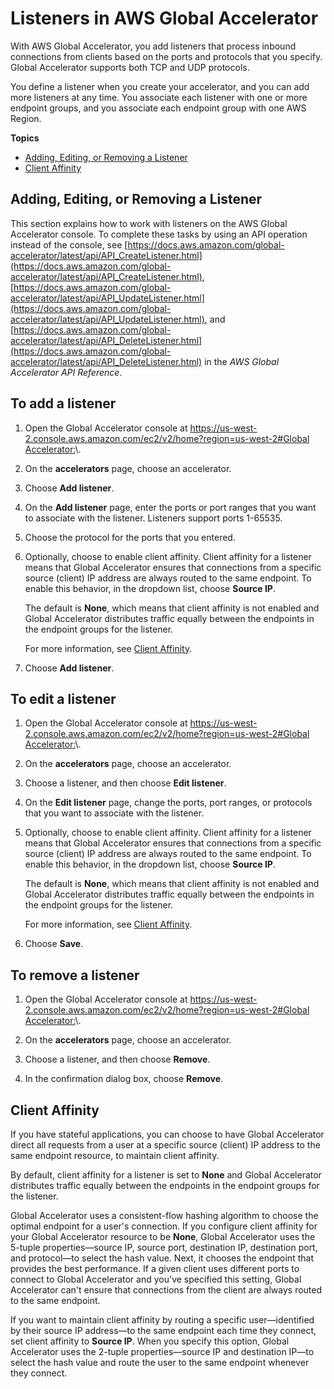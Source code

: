 # Listeners in AWS Global Accelerator<a name="about-listeners"></a>

With AWS Global Accelerator, you add listeners that process inbound connections from clients based on the ports and protocols that you specify\. Global Accelerator supports both TCP and UDP protocols\.

You define a listener when you create your accelerator, and you can add more listeners at any time\. You associate each listener with one or more endpoint groups, and you associate each endpoint group with one AWS Region\.

**Topics**
+ [Adding, Editing, or Removing a Listener](#about-listeners.creating-listeners)
+ [Client Affinity](#about-listeners-client-affinity)

## Adding, Editing, or Removing a Listener<a name="about-listeners.creating-listeners"></a>

This section explains how to work with listeners on the AWS Global Accelerator console\. To complete these tasks by using an API operation instead of the console, see [https://docs.aws.amazon.com/global-accelerator/latest/api/API_CreateListener.html](https://docs.aws.amazon.com/global-accelerator/latest/api/API_CreateListener.html), [https://docs.aws.amazon.com/global-accelerator/latest/api/API_UpdateListener.html](https://docs.aws.amazon.com/global-accelerator/latest/api/API_UpdateListener.html), and [https://docs.aws.amazon.com/global-accelerator/latest/api/API_DeleteListener.html](https://docs.aws.amazon.com/global-accelerator/latest/api/API_DeleteListener.html) in the *AWS Global Accelerator API Reference*\.

## To add a listener

1. Open the Global Accelerator console at [ https://us\-west\-2\.console\.aws\.amazon\.com/ec2/v2/home?region=us\-west\-2\#Global Accelerator:](https://us-west-2.console.aws.amazon.com/ec2/v2/home?region=us-west-2#GlobalAccelerator:)\. 

1. On the **accelerators** page, choose an accelerator\.

1. Choose **Add listener**\.

1. On the **Add listener** page, enter the ports or port ranges that you want to associate with the listener\. Listeners support ports 1\-65535\.

1. Choose the protocol for the ports that you entered\.

1. Optionally, choose to enable client affinity\. Client affinity for a listener means that Global Accelerator ensures that connections from a specific source \(client\) IP address are always routed to the same endpoint\. To enable this behavior, in the dropdown list, choose **Source IP**\.

   The default is **None**, which means that client affinity is not enabled and Global Accelerator distributes traffic equally between the endpoints in the endpoint groups for the listener\.

   For more information, see [Client Affinity](#about-listeners-client-affinity)\.

1. Choose **Add listener**\.

## To edit a listener

1. Open the Global Accelerator console at [ https://us\-west\-2\.console\.aws\.amazon\.com/ec2/v2/home?region=us\-west\-2\#Global Accelerator:](https://us-west-2.console.aws.amazon.com/ec2/v2/home?region=us-west-2#GlobalAccelerator:)\. 

1. On the **accelerators** page, choose an accelerator\.

1. Choose a listener, and then choose **Edit listener**\.

1. On the **Edit listener** page, change the ports, port ranges, or protocols that you want to associate with the listener\.

1. Optionally, choose to enable client affinity\. Client affinity for a listener means that Global Accelerator ensures that connections from a specific source \(client\) IP address are always routed to the same endpoint\. To enable this behavior, in the dropdown list, choose **Source IP**\.

   The default is **None**, which means that client affinity is not enabled and Global Accelerator distributes traffic equally between the endpoints in the endpoint groups for the listener\.

   For more information, see [Client Affinity](#about-listeners-client-affinity)\.

1. Choose **Save**\.

## To remove a listener

1. Open the Global Accelerator console at [ https://us\-west\-2\.console\.aws\.amazon\.com/ec2/v2/home?region=us\-west\-2\#Global Accelerator:](https://us-west-2.console.aws.amazon.com/ec2/v2/home?region=us-west-2#GlobalAccelerator:)\. 

1. On the **accelerators** page, choose an accelerator\.

1. Choose a listener, and then choose **Remove**\.

1. In the confirmation dialog box, choose **Remove**\.

## Client Affinity<a name="about-listeners-client-affinity"></a>

If you have stateful applications, you can choose to have Global Accelerator direct all requests from a user at a specific source \(client\) IP address to the same endpoint resource, to maintain client affinity\.

By default, client affinity for a listener is set to **None** and Global Accelerator distributes traffic equally between the endpoints in the endpoint groups for the listener\.

Global Accelerator uses a consistent\-flow hashing algorithm to choose the optimal endpoint for a user's connection\. If you configure client affinity for your Global Accelerator resource to be **None**, Global Accelerator uses the 5\-tuple properties—source IP, source port, destination IP, destination port, and protocol—to select the hash value\. Next, it chooses the endpoint that provides the best performance\. If a given client uses different ports to connect to Global Accelerator and you've specified this setting, Global Accelerator can't ensure that connections from the client are always routed to the same endpoint\. 

If you want to maintain client affinity by routing a specific user—identified by their source IP address—to the same endpoint each time they connect, set client affinity to **Source IP**\. When you specify this option, Global Accelerator uses the 2\-tuple properties—source IP and destination IP—to select the hash value and route the user to the same endpoint whenever they connect\.